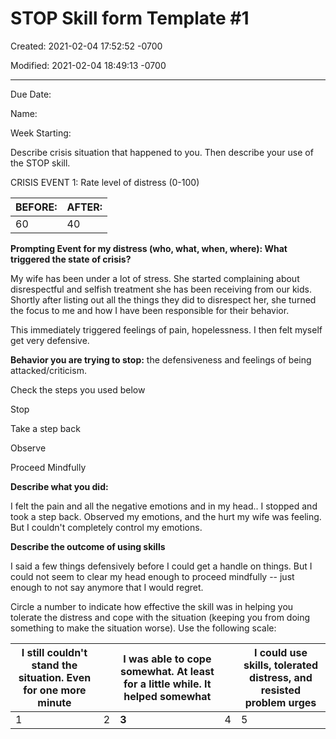 # STOP Skill form Template #1

Created: 2021-02-04 17:52:52 -0700

Modified: 2021-02-04 18:49:13 -0700

---

Due Date:

Name:

Week Starting:

Describe crisis situation that happened to you. Then describe your use of the STOP skill.

CRISIS EVENT 1: Rate level of distress (0-100)

| BEFORE: | AFTER: |
|---------|--------|
| 60      | 40     |

**Prompting Event for my distress (who, what, when, where): What triggered the state of crisis?**

My wife has been under a lot of stress. She started complaining about disrespectful and selfish treatment she has been receiving from our kids. Shortly after listing out all the things they did to disrespect her, she turned the focus to me and how I have been responsible for their behavior.

This immediately triggered feelings of pain, hopelessness. I then felt myself get very defensive.

**Behavior you are trying to stop:** the defensiveness and feelings of being attacked/criticism.

Check the steps you used below

Stop

Take a step back

Observe

Proceed Mindfully

**Describe what you did:**

I felt the pain and all the negative emotions and in my head.. I stopped and took a step back. Observed my emotions, and the hurt my wife was feeling. But I couldn't completely control my emotions.

**Describe the outcome of using skills**

I said a few things defensively before I could get a handle on things. But I could not seem to clear my head enough to proceed mindfully -- just enough to not say anymore that I would regret.

Circle a number to indicate how effective the skill was in helping you tolerate the distress and cope with the situation (keeping you from doing something to make the situation worse). Use the following scale:

| I still couldn't stand the situation. Even for one more minute |    | I was able to cope somewhat. At least for a little while. It helped somewhat |    | I could use skills, tolerated distress, and resisted problem urges |
|------------------|---------|---------------------|---------|------------------|
| 1                                                               | 2   | **3**                                                                        | 4   | 5                                                                  |
